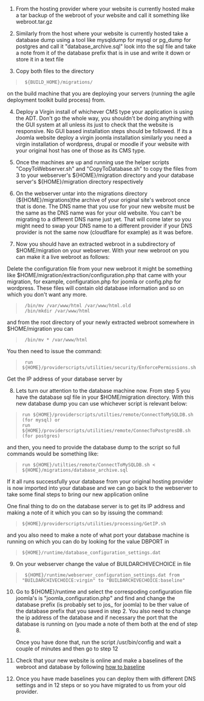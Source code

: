 1. From the hosting provider where your website is currently hosted make a tar backup of the webroot of your website and call it something like webroot.tar.gz

2. Similarly from the host where your website is currently hosted take a database dump using a tool like mysqldump for mysql or pg_dump for postgres and call it "database_archive.sql" look into the sql file and take a note from it of the database prefix that is in use and write it down or store it in a text file

3. Copy both files to the directory

>      ${BUILD_HOME}/migrations/

on the build machine that you are deploying your servers (running the agile deployment toolkit build process) from.

4. Deploy a Virgin install of whichever CMS type your application is using the ADT. Don't go the whole way, you shouldn't be doing anything with the GUI system at all unless its just to check that the website is responsive. No GUI based installation steps should be followed. If its a Joomla website deploy a virgin joomla installation similarly you need a virgin installation of wordpress, drupal or moodle if your website with your original host has one of those as its CMS type. 

5. Once the machines are up and running use the helper scripts "CopyToWebserver.sh" and "CopyToDatabase.sh" to copy the files from 3 to your webserver's ${HOME}/migration directory and your database server's ${HOME}/migration directory respectively

6. On the webserver untar into the migrations directory (&#0036;{HOME}/migrations)the archive of your original site's webroot once that is done. The DNS name that you use for your new website must be the same as the DNS name was for your old website. You can't be migrating to a different DNS name just yet. That will come later so you might need to swap your DNS name to a different provider if your DNS provider is not the same now (cloudflare for example) as it was before. 

7. Now you should have an extracted webroot in a subdirectory of &#0036;HOME/migration on your webserver. With your new webroot on you can make it a live webroot as follows:

Delete the configuration file from your new webroot it might be something like  &#0036;HOME/migration/extraction/configuration.php that came with your migration, for example, configuration.php for joomla or config.php for wordpress. These files will contain old database information and so on which you don't want any more. 

>      /bin/mv /var/www/html /var/www/html.old 
>      /bin/mkdir /var/www/html

and from the root directory of your newly extracted webroot somewhere in &#0036;HOME/migration you can 

>      /bin/mv * /var/www/html

You then need to issue the command:  

>      run ${HOME}/providerscripts/utilities/security/EnforcePermissions.sh

Get the IP address of your database server by 

8. Lets turn our attention to the database machine now. From step 5 you have the database sql file in your &#0036;HOME/migration directory. With this new database dump you can use whichever script is relevant below:

>     run ${HOME}/providerscripts/utilties/remote/ConnectToMySQLDB.sh (for mysql) or
>     run ${HOME}/providerscripts/utilities/remote/ConnecToPostgresDB.sh (for postgres)

   and then, you need to provide the database dump to the script so full commands would be something like:

>     run ${HOME}/utilties/remote/ConnectToMySQLDB.sh < ${HOME}/migrations/database_archive.sql

   If it all runs successfully your database from your original hosting provider is now imported into your database and we can go back to the webserver to take some final steps to bring our new application online

   One final thing to do on the database server is to get its IP address and making a note of it which you can so by issuing the command:

>     ${HOME}/providerscripts/utilities/processing/GetIP.sh

   and you also need to make a note of what port your database machine is running on which you can do by looking for the value DBPORT in 
   
>     ${HOME}/runtime/database_configuration_settings.dat

9. On your webserver change the value of BUILDARCHIVECHOICE in file

>      ${HOME}/runtime/webserver_configuration_settings.dat from "BUILDARCHIVECHOICE:virgin" to "BUILDARCHIVECHOICE:baseline"

10. Go to &#0036;{HOME}/runtime and select the correspoding configuration file joomla's is "joomla_configuration.php" and find and change the database prefix (is probably set to jos_ for joomla) to be ther value of the database prefix that you saved in step 2. You also need to change the ip address of the database and if necessary the port that the database is running on (you made a note of them both at the end of step 8.

     Once you have done that, run the script /usr/bin/config and wait a couple of minutes and then go to step 12

11. Check that your new website is online and make a baselines of the webroot and database by following [how to baseline](https://github.com/wintersys-projects/adt-build-machine-scripts/blob/master/doco/AgileToolkitDeployment/BaselinesAndBackups.md)
    
12. Once you have made baselines you can deploy them with different DNS settings and in 12 steps or so you have migrated to us from your old provider. 
